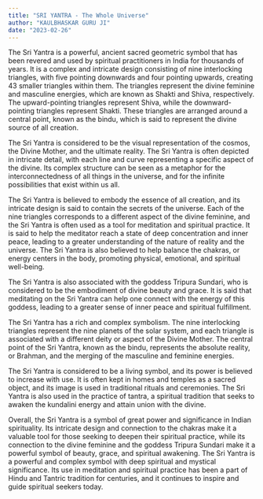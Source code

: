 ```yaml
---
title: "SRI YANTRA - The Whole Universe"
author: "KAULBHASKAR GURU JI"
date: "2023-02-26"
---
```


The Sri Yantra is a powerful, ancient sacred geometric symbol that has been revered and used by spiritual practitioners in India for thousands of years. It is a complex and intricate design consisting of nine interlocking triangles, with five pointing downwards and four pointing upwards, creating 43 smaller triangles within them. The triangles represent the divine feminine and masculine energies, which are known as Shakti and Shiva, respectively. The upward-pointing triangles represent Shiva, while the downward-pointing triangles represent Shakti. These triangles are arranged around a central point, known as the bindu, which is said to represent the divine source of all creation.

The Sri Yantra is considered to be the visual representation of the cosmos, the Divine Mother, and the ultimate reality. The Sri Yantra is often depicted in intricate detail, with each line and curve representing a specific aspect of the divine. Its complex structure can be seen as a metaphor for the interconnectedness of all things in the universe, and for the infinite possibilities that exist within us all.

The Sri Yantra is believed to embody the essence of all creation, and its intricate design is said to contain the secrets of the universe. Each of the nine triangles corresponds to a different aspect of the divine feminine, and the Sri Yantra is often used as a tool for meditation and spiritual practice. It is said to help the meditator reach a state of deep concentration and inner peace, leading to a greater understanding of the nature of reality and the universe. The Sri Yantra is also believed to help balance the chakras, or energy centers in the body, promoting physical, emotional, and spiritual well-being.

The Sri Yantra is also associated with the goddess Tripura Sundari, who is considered to be the embodiment of divine beauty and grace. It is said that meditating on the Sri Yantra can help one connect with the energy of this goddess, leading to a greater sense of inner peace and spiritual fulfillment.

The Sri Yantra has a rich and complex symbolism. The nine interlocking triangles represent the nine planets of the solar system, and each triangle is associated with a different deity or aspect of the Divine Mother. The central point of the Sri Yantra, known as the bindu, represents the absolute reality, or Brahman, and the merging of the masculine and feminine energies.

The Sri Yantra is considered to be a living symbol, and its power is believed to increase with use. It is often kept in homes and temples as a sacred object, and its image is used in traditional rituals and ceremonies. The Sri Yantra is also used in the practice of tantra, a spiritual tradition that seeks to awaken the kundalini energy and attain union with the divine.

Overall, the Sri Yantra is a symbol of great power and significance in Indian spirituality. Its intricate design and connection to the chakras make it a valuable tool for those seeking to deepen their spiritual practice, while its connection to the divine feminine and the goddess Tripura Sundari make it a powerful symbol of beauty, grace, and spiritual awakening. The Sri Yantra is a powerful and complex symbol with deep spiritual and mystical significance. Its use in meditation and spiritual practice has been a part of Hindu and Tantric tradition for centuries, and it continues to inspire and guide spiritual seekers today.
